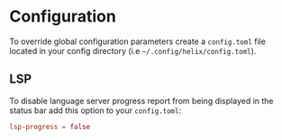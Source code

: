 # Configuration

To override global configuration parameters create a `config.toml` file located in your config directory (i.e `~/.config/helix/config.toml`).

## LSP

To disable language server progress report from being displayed in the status bar add this option to your `config.toml`:
```toml
lsp-progress = false
```
